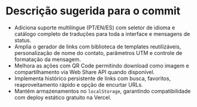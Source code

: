# Descrição sugerida para o commit

- Adiciona suporte multilíngue (PT/EN/ES) com seletor de idioma e catálogo completo de traduções para toda a interface e mensagens de status.
- Amplia o gerador de links com biblioteca de templates reutilizáveis, personalização de nome do contato, parâmetros UTM e controle de formatação da mensagem.
- Melhora as ações com QR Code permitindo download como imagem e compartilhamento via Web Share API quando disponível.
- Implementa histórico persistente de links com busca, favoritos, reaproveitamento rápido e opção de encurtar URLs.
- Mantém armazenamentos no `localStorage`, garantindo compatibilidade com deploy estático gratuito na Vercel.
